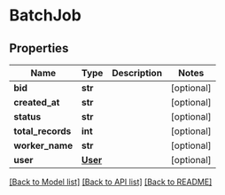 # BatchJob


## Properties
Name | Type | Description | Notes
------------ | ------------- | ------------- | -------------
**bid** | **str** |  | [optional] 
**created_at** | **str** |  | [optional] 
**status** | **str** |  | [optional] 
**total_records** | **int** |  | [optional] 
**worker_name** | **str** |  | [optional] 
**user** | [**User**](User.md) |  | [optional] 

[[Back to Model list]](../README.md#documentation-for-models) [[Back to API list]](../README.md#documentation-for-api-endpoints) [[Back to README]](../README.md)


